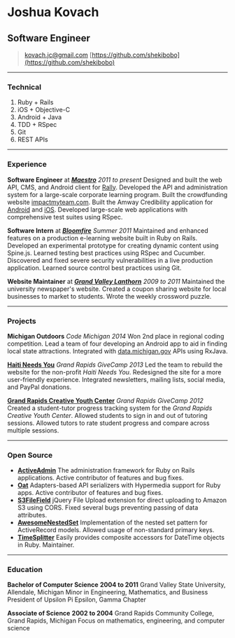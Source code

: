 # Joshua Kovach
## Software Engineer

> [kovach.jc@gmail.com](mailto:kovach.jc@gmail.com)
> [https://github.com/shekibobo](https://github.com/shekibobo)

------

### Technical

1. Ruby + Rails
2. iOS + Objective-C
3. Android + Java
1. TDD + RSpec
2. Git
3. REST APIs


------

### Experience

**Software Engineer** at [***Maestro***](http://meetmaestro.com) *2011 to present*
Designed and built the web API, CMS, and Android client for [Rally](http://getrally.com/).
Developed the API and administration system for a large-scale corporate learning program.
Built the crowdfunding website [impactmyteam.com](impactmyteam.com).
Built the Amway Credibility application for [Android](https://play.google.com/store/apps/details?id=com.maestromobile.amway.am07) and [iOS](https://itunes.apple.com/us/app/amway-credibility/id501806153?mt=8).
Developed large-scale web applications with comprehensive test suites using RSpec.

**Software Intern** at [***Bloomfire***](http://bloomfire.com) *Summer 2011*
Maintained and enhanced features on a production e-learning website built in Ruby on Rails.
Developed an experimental prototype for creating dynamic content using Spine.js.
Learned testing best practices using RSpec and Cucumber.
Discovered and fixed severe security vulnerabilities in a live production application.
Learned source control best practices using Git.

**Website Maintainer** at [***Grand Valley Lanthorn***](http://www.lanthorn.com) *2009 to 2011*
Maintained the university newspaper's website.
Created a coupon sharing website for local businesses to market to students.
Wrote the weekly crossword puzzle.

------

### Projects

**Michigan Outdoors** *Code Michigan 2014*
Won 2nd place in regional coding competition.
Lead a team of four developing an Android app to aid in finding local state attractions.
Integrated with [data.michigan.gov](http://data.michigan.gov) APIs using RxJava.

[**Haiti Needs You**](http://haitineedsyou.com) *Grand Rapids GiveCamp 2013*
Led the team to rebuild the website for the non-profit *Haiti Needs You*.
Redesigned the site for a more user-friendly experience.
Integrated newsletters, mailing lists, social media, and PayPal donations.

[**Grand Rapids Creative Youth Center**](http://www.creativeyouthcenter.org) *Grand Rapids GiveCamp 2012*
Created a student-tutor progress tracking system for the *Grand Rapids Creative Youth Center*.
Allowed students to sign in and out of tutoring sessions.
Allowed tutors to rate student progress and compare across multiple sessions.

------

### Open Source

* [**ActiveAdmin**](https://www.github.com/gregbell/active_admin)
    The administration framework for Ruby on Rails applications. Active contributor of features and bug fixes.
* [**Oat**](https://github.com/ismasan/oat)
    Adapters-based API serializers with Hypermedia support for Ruby apps. Active contributor of features and bug fixes.
* [**S3FileField**](https://github.com/sheerun/s3_file_field)
    jQuery File Upload extension for direct uploading to Amazon S3 using CORS. Fixed several bugs preventing passing of data attributes.
* [**AwesomeNestedSet**](https://github.com/collectiveidea/awesome_nested_set)
    Implementation of the nested set pattern for ActiveRecord models. Allowed usage of non-standard primary keys.
* [**TimeSplitter**](https://github.com/shekibobo/time_splitter)
    Easily provides composite accessors for DateTime objects in Ruby. Maintainer.

------

### Education

**Bachelor of Computer Science** __2004 to 2011__
    Grand Valley State University, Allendale, Michigan
    Minor in Engineering, Mathematics, and Business
    President of Upsilon Pi Epsilon, Gamma Chapter

**Associate of Science** __2002 to 2004__
    Grand Rapids Community College, Grand Rapids, Michigan
    Focus on mathematics, engineering, and computer science

